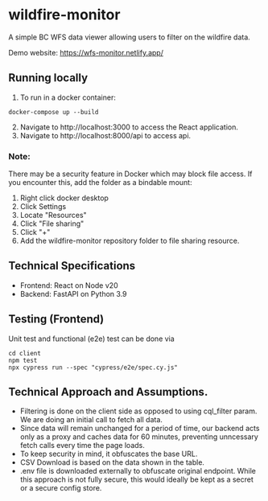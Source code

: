 # wildfire-monitor

A simple BC WFS data viewer allowing users to filter on the wildfire data.

Demo website: https://wfs-monitor.netlify.app/

## Running locally
1. To run in a docker container:
```
docker-compose up --build
```
2. Navigate to http://localhost:3000 to access the React application.
3. Navigate to http://localhost:8000/api to access api.

### Note:
There may be a security feature in Docker which may block file access. If you encounter this, add the folder as a bindable mount:
1. Right click docker desktop
2. Click Settings
3. Locate "Resources"
4. Click "File sharing"
5. Click "+"
6. Add the wildfire-monitor repository folder to file sharing resource.

## Technical Specifications
* Frontend: React on Node v20
* Backend: FastAPI on Python 3.9

## Testing (Frontend)

Unit test and functional (e2e) test can be done via
```
cd client
npm test
npx cypress run --spec "cypress/e2e/spec.cy.js"
```

## Technical Approach and Assumptions.
* Filtering is done on the client side as opposed to using cql_filter param. We are doing an initial call to fetch all data.
* Since data will remain unchanged for a period of time, our backend acts only as a proxy and caches data for 60 minutes, preventing unncessary fetch calls every time the page loads.
* To keep security in mind, it obfuscates the base URL.
* CSV Download is based on the data shown in the table.
* .env file is downloaded externally to obfuscate original endpoint. While this approach is not fully secure, this would ideally be kept as a secret or a secure config store.